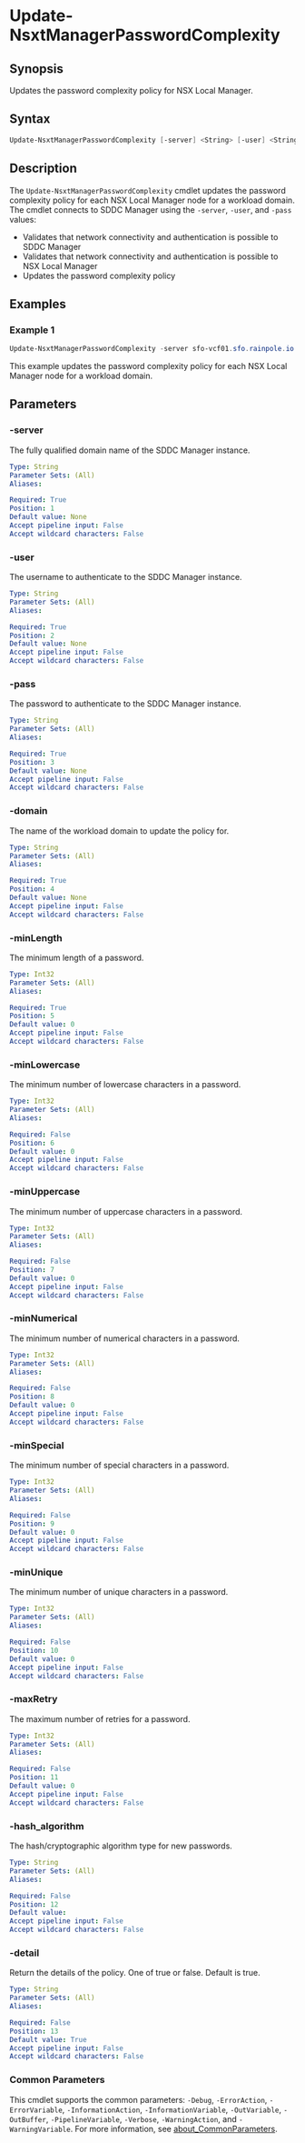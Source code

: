 # Update-NsxtManagerPasswordComplexity

## Synopsis

Updates the password complexity policy for NSX Local Manager.

## Syntax

```powershell
Update-NsxtManagerPasswordComplexity [-server] <String> [-user] <String> [-pass] <String> [-domain] <String> [-minLength] <Int32> [[-minLowercase] <Int32>] [[-minUppercase] <Int32>] [[-minNumerical] <Int32>] [[-minSpecial] <Int32>] [[-minUnique] <Int32>] [[-maxRetry] <Int32>] [-hash_algorithm] <String> [[-detail] <String>] [<CommonParameters>]
```

## Description

The `Update-NsxtManagerPasswordComplexity` cmdlet updates the password complexity policy for each NSX Local Manager node for a workload domain.
The cmdlet connects to SDDC Manager using the `-server`, `-user`, and `-pass` values:

- Validates that network connectivity and authentication is possible to SDDC Manager
- Validates that network connectivity and authentication is possible to NSX Local Manager
- Updates the password complexity policy

## Examples

### Example 1

```powershell
Update-NsxtManagerPasswordComplexity -server sfo-vcf01.sfo.rainpole.io -user admin@local -pass VMw@re1!VMw@re1! -domain sfo-m01 -minLength 15 -minLowercase -1 -minUppercase -1  -minNumerical -1 -minSpecial -1 -minUnique 4 -maxRetry 3
```

This example updates the password complexity policy for each NSX Local Manager node for a workload domain.

## Parameters

### -server

The fully qualified domain name of the SDDC Manager instance.

```yaml
Type: String
Parameter Sets: (All)
Aliases:

Required: True
Position: 1
Default value: None
Accept pipeline input: False
Accept wildcard characters: False
```

### -user

The username to authenticate to the SDDC Manager instance.

```yaml
Type: String
Parameter Sets: (All)
Aliases:

Required: True
Position: 2
Default value: None
Accept pipeline input: False
Accept wildcard characters: False
```

### -pass

The password to authenticate to the SDDC Manager instance.

```yaml
Type: String
Parameter Sets: (All)
Aliases:

Required: True
Position: 3
Default value: None
Accept pipeline input: False
Accept wildcard characters: False
```

### -domain

The name of the workload domain to update the policy for.

```yaml
Type: String
Parameter Sets: (All)
Aliases:

Required: True
Position: 4
Default value: None
Accept pipeline input: False
Accept wildcard characters: False
```

### -minLength

The minimum length of a password.

```yaml
Type: Int32
Parameter Sets: (All)
Aliases:

Required: True
Position: 5
Default value: 0
Accept pipeline input: False
Accept wildcard characters: False
```

### -minLowercase

The minimum number of lowercase characters in a password.

```yaml
Type: Int32
Parameter Sets: (All)
Aliases:

Required: False
Position: 6
Default value: 0
Accept pipeline input: False
Accept wildcard characters: False
```

### -minUppercase

The minimum number of uppercase characters in a password.

```yaml
Type: Int32
Parameter Sets: (All)
Aliases:

Required: False
Position: 7
Default value: 0
Accept pipeline input: False
Accept wildcard characters: False
```

### -minNumerical

The minimum number of numerical characters in a password.

```yaml
Type: Int32
Parameter Sets: (All)
Aliases:

Required: False
Position: 8
Default value: 0
Accept pipeline input: False
Accept wildcard characters: False
```

### -minSpecial

The minimum number of special characters in a password.

```yaml
Type: Int32
Parameter Sets: (All)
Aliases:

Required: False
Position: 9
Default value: 0
Accept pipeline input: False
Accept wildcard characters: False
```

### -minUnique

The minimum number of unique characters in a password.

```yaml
Type: Int32
Parameter Sets: (All)
Aliases:

Required: False
Position: 10
Default value: 0
Accept pipeline input: False
Accept wildcard characters: False
```

### -maxRetry

The maximum number of retries for a password.

```yaml
Type: Int32
Parameter Sets: (All)
Aliases:

Required: False
Position: 11
Default value: 0
Accept pipeline input: False
Accept wildcard characters: False
```

### -hash_algorithm

The hash/cryptographic algorithm type for new passwords.

```yaml
Type: String
Parameter Sets: (All)
Aliases:

Required: False
Position: 12
Default value:
Accept pipeline input: False
Accept wildcard characters: False
```

### -detail

Return the details of the policy.
One of true or false.
Default is true.

```yaml
Type: String
Parameter Sets: (All)
Aliases:

Required: False
Position: 13
Default value: True
Accept pipeline input: False
Accept wildcard characters: False
```

### Common Parameters

This cmdlet supports the common parameters: `-Debug`, `-ErrorAction`, `-ErrorVariable`, `-InformationAction`, `-InformationVariable`, `-OutVariable`, `-OutBuffer`, `-PipelineVariable`, `-Verbose`, `-WarningAction`, and `-WarningVariable`. For more information, see [about_CommonParameters](http://go.microsoft.com/fwlink/?LinkID=113216).

